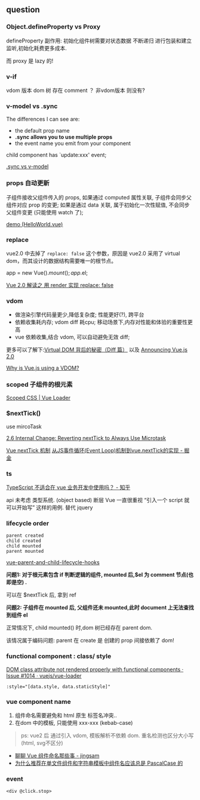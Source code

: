 

## question


### Object.defineProperty  vs Proxy

defineProperty 副作用: 初始化组件树需要对状态数据 不断递归 进行包装和建立监听,初始化耗费更多成本.

而 proxy 是 lazy 的!


###  v-if

vdom 版本 dom 树 存在 comment ？ 非vdom版本 则没有?

### v-model vs  .sync

The differences I can see are:

* the default prop name
* **.sync allows you to use multiple props**
* the event name you emit from your component

child component has `update:xxx' event;

[.sync vs v-model](https://forum.vuejs.org/t/sync-vs-v-model/19380)

### props 自动更新

子组件接收父组件传入的 props, 如果通过 computed 属性关联, 子组件会同步父组件对应 prop 的变更; 如果是通过 data 关联, 属于初始化一次性赋值, 不会同步父组件变更 (只能使用 watch 了);

[demo (HelloWorld.vue)](https://codesandbox.io/s/ppm67jql0q)


### replace

vue2.0 中去掉了
`replace: false`
这个参数，原因是 vue2.0 采用了 virtual dom，而其设计的数据结构需要唯一的根节点。

app = new Vue().$mount(); app.$el;

[Vue 2.0 解读之 用 render 实现 replace: false](https://tech.ethercap.com/article/7)

### vdom

- 做渲染引擎代码量更少,降低复杂度; 性能更好(?), 跨平台
- 依赖收集耗内存; vdom diff 耗cpu; 移动场景下,内存对性能和体验的重要性更高
- vue 依赖收集,结合 vdom, 可以自动避免无效 diff;

更多可以了解下:[Virtual DOM 背后的秘密（Diff 篇）](https://zhuanlan.zhihu.com/p/36500459)
以及 [Announcing Vue.js 2.0](https://zhuanlan.zhihu.com/p/20814761)

[Why is Vue.js using a VDOM?](https://stackoverflow.com/questions/44238139/why-is-vue-js-using-a-vdom)



### scoped 子组件的根元素

[Scoped CSS | Vue Loader](https://vue-loader.vuejs.org/zh/guide/scoped-css.html#%E5%AD%90%E7%BB%84%E4%BB%B6%E7%9A%84%E6%A0%B9%E5%85%83%E7%B4%A0)

### $nextTick()

use mircoTask

[2.6 Internal Change: Reverting nextTick to Always Use Microtask](https://gist.github.com/yyx990803/d1a0eaac052654f93a1ccaab072076dd)

[Vue nextTick 机制](https://github.com/muwoo/blogs/issues/13)
[从JS事件循环(Event Loop)机制到vue.nextTick的实现 - 掘金](https://juejin.im/post/5a631349f265da3e261c0d22)


### ts

[TypeScript 不适合在 vue 业务开发中使用吗？ - 知乎](https://www.zhihu.com/question/310485097)

api 未考虑 类型系统. (object based)
断层
Vue 一直很重视 “引入一个 script 就可以开始写” 这样的用例. 替代 jquery



### lifecycle order

```
parent created
child created
child mounted
parent mounted
```

[vue-parent-and-child-lifecycle-hooks](https://medium.com/@brockreece/vue-parent-and-child-lifecycle-hooks-5d6236bd561f)

**问题1: 对于根元素包含 if 判断逻辑的组件, mounted 后,$el 为 comment 节点(也即是空) .**

可以在 $nextTick 后, 拿到 ref

**问题2: 子组件在 mounted 后, 父组件还未 mounted,此时 document 上无法查找到组件 el**

正常情况下, child mounted() 时,dom 树已经存在 parent dom.

该情况属于编码问题: parent 在 create 是 创建的 prop 间接依赖了 dom!



### functional  component  : class/ style


[DOM class attribute not rendered properly with functional components · Issue #1014 · vuejs/vue-loader](https://github.com/vuejs/vue-loader/issues/1014)

`:style="[data.style, data.staticStyle]"`


### vue component name

1. 组件命名需要避免和 html 原生 标签名冲突..
2. 在dom 中的模板, 只能使用 xxx-xxx (kebab-case)

> ps: vue2 后 通过引入 vdom, 模板解析不依赖 dom. 重名检测也区分大小写(html, svg不区分)

- [聊聊 Vue 组件命名那些事 - jingsam](https://jingsam.github.io/2016/10/30/vue-components-naming.html)
- [为什么推荐在单文件组件和字符串模板中组件名应该总是 PascalCase 的](https://cn.vuejs.org/v2/style-guide/#%E6%A8%A1%E6%9D%BF%E4%B8%AD%E7%9A%84%E7%BB%84%E4%BB%B6%E5%90%8D%E5%A4%A7%E5%B0%8F%E5%86%99-%E5%BC%BA%E7%83%88%E6%8E%A8%E8%8D%90)



### event

`<div @click.stop>`


